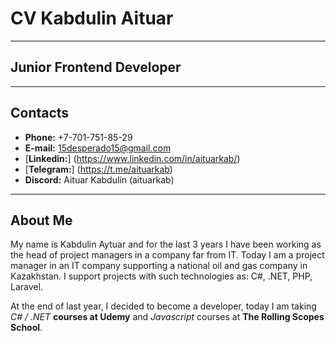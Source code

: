 # CV Kabdulin Aituar
----
## Junior Frontend Developer
-----
## Contacts
- **Phone:** +7-701-751-85-29
- **E-mail:** 15desperado15@gmail.com
- [**Linkedin:**] (https://www.linkedin.com/in/aituarkab/)
- [**Telegram:**] (https://t.me/aituarkab)
- **Discord:** Aituar Kabdulin (aituarkab)
------
## About Me 
My name is Kabdulin Aytuar and for the last 3 years I have been working as the head of project managers in a company far from IT. Today I am a project manager in an IT company supporting a national oil and gas company in Kazakhstan. I support projects with such technologies as: С#, .NET, PHP, Laravel. 

At the end of last year, I decided to become a developer, today I am taking *C# / .NET* **courses at Udemy** and *Javascript* courses at **The Rolling Scopes School**.